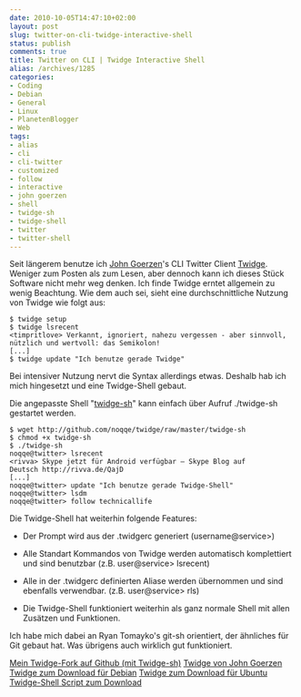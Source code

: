 ```yaml
---
date: 2010-10-05T14:47:10+02:00
layout: post
slug: twitter-on-cli-twidge-interactive-shell
status: publish
comments: true
title: Twitter on CLI | Twidge Interactive Shell
alias: /archives/1285
categories:
- Coding
- Debian
- General
- Linux
- PlanetenBlogger
- Web
tags:
- alias
- cli
- cli-twitter
- customized
- follow
- interactive
- john goerzen
- shell
- twidge-sh
- twidge-shell
- twitter
- twitter-shell
---
```


Seit längerem benutze ich [John Goerzen](http://www.complete.org/JohnGoerzen)'s CLI Twitter Client [Twidge](http://wiki.github.com/jgoerzen/twidge/). Weniger zum Posten als zum Lesen, aber dennoch kann ich dieses Stück Software nicht mehr weg denken. Ich finde Twidge erntet allgemein zu wenig Beachtung. Wie dem auch sei, sieht eine durchschnittliche Nutzung von Twidge wie folgt aus:

```
$ twidge setup
$ twidge lsrecent
<timpritlove> Verkannt, ignoriert, nahezu vergessen - aber sinnvoll, nützlich und wertvoll: das Semikolon!
[...]
$ twidge update "Ich benutze gerade Twidge"
```


Bei intensiver Nutzung nervt die Syntax allerdings etwas. Deshalb hab ich mich hingesetzt und eine Twidge-Shell gebaut.

Die angepasste Shell "[twidge-sh](http://github.com/noqqe/twidge/blob/master/twidge-sh)" kann einfach über Aufruf ./twidge-sh gestartet werden.

```
$ wget http://github.com/noqqe/twidge/raw/master/twidge-sh
$ chmod +x twidge-sh
$ ./twidge-sh
noqqe@twitter> lsrecent
<rivva> Skype jetzt für Android verfügbar – Skype Blog auf
Deutsch http://rivva.de/QajD
[...]
noqqe@twitter> update "Ich benutze gerade Twidge-Shell"
noqqe@twitter> lsdm
noqqe@twitter> follow technicallife
```


Die Twidge-Shell hat weiterhin folgende Features:



	
  * Der Prompt wird aus der .twidgerc generiert (username@service>)



	
  * Alle Standart Kommandos  von Twidge werden automatisch komplettiert und sind benutzbar (z.B. user@service> lsrecent)



	
  * Alle in der .twidgerc definierten Aliase werden übernommen und sind ebenfalls verwendbar. (z.B. user@service> rls)



	
  * Die Twidge-Shell funktioniert weiterhin als ganz normale Shell mit allen Zusätzen und Funktionen.


Ich habe mich dabei an Ryan Tomayko's git-sh orientiert, der ähnliches für Git gebaut hat. Was übrigens auch wirklich gut funktioniert.

[Mein Twidge-Fork auf Github (mit Twidge-sh)](http://github.com/noqqe/twidge)
[Twidge von John Goerzen](http://github.com/jgoerzen/twidge/)
[Twidge zum Download für Debian](http://packages.debian.org/search?keywords=twidge)
[Twidge zum Download für Ubuntu](http://packages.ubuntu.com/de/karmic/twidge)
[Twidge-Shell Script zum Download](http://github.com/noqqe/twidge/raw/master/twidge-sh)
